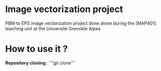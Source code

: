 # Image vectorization project
PBM to EPS image vectorization project done alone during the [MAP401] teaching unit at the Université Grenoble Alpes
 
# How to use it ?
**Repository cloning** : '''git clone'''

